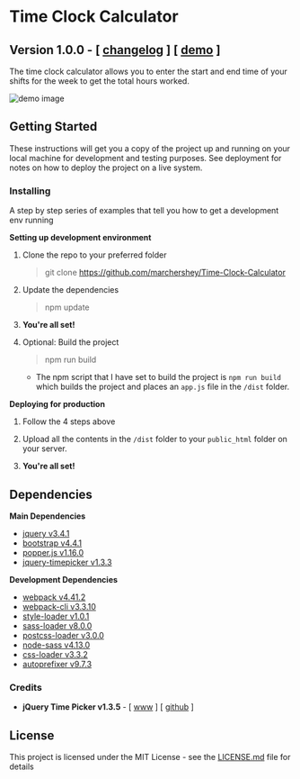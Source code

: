 # Time Clock Calculator

## Version 1.0.0 - [ [changelog](https://github.com/marchershey/time-clock-calculator/blob/master/CHANGELOG.md) ] [ [demo](https://marchershey.github.io/time-clock-calculator/demo/) ]

The time clock calculator allows you to enter the start and end time of your shifts for the week to get the total hours worked.

![demo image](https://i.imgur.com/5Cx3ceK.gif)

## Getting Started

These instructions will get you a copy of the project up and running on your local machine for development and testing purposes. See deployment for notes on how to deploy the project on a live system.

### Installing

A step by step series of examples that tell you how to get a development env running

**Setting up development environment**

1. Clone the repo to your preferred folder
    > git clone https://github.com/marchershey/Time-Clock-Calculator

2. Update the dependencies
    > npm update

3. **You're all set!**

4. Optional: Build the project
    > npm run build
    - The npm script that I have set to build the project is `npm run build` which builds the project and places an `app.js` file in the `/dist` folder.

**Deploying for production**

1. Follow the 4 steps above

2. Upload all the contents in the `/dist` folder to your `public_html` folder on your server. 

3. **You're all set!**

## Dependencies

**Main Dependencies**

- [jquery v3.4.1](https://www.npmjs.com/package/jquery)
- [bootstrap v4.4.1](https://www.npmjs.com/package/bootstrap)
- [popper.js v1.16.0](https://www.npmjs.com/package/popper.js)
- [jquery-timepicker v1.3.3](https://www.npmjs.com/package/jquery-timepicker)

**Development Dependencies**

- [webpack v4.41.2](https://www.npmjs.com/package/webpack)
- [webpack-cli v3.3.10](https://www.npmjs.com/package/webpack-cli)
- [style-loader v1.0.1](https://www.npmjs.com/package/style-loader)
- [sass-loader v8.0.0](https://www.npmjs.com/package/sass-loader)
- [postcss-loader v3.0.0](https://www.npmjs.com/package/postcss-loader)
- [node-sass v4.13.0](https://www.npmjs.com/package/node-sass)
- [css-loader v3.3.2](https://www.npmjs.com/package/css-loader)
- [autoprefixer v9.7.3](https://www.npmjs.com/package/autoprefixer)

### Credits

- **jQuery Time Picker v1.3.5** - [ [www](https://timepicker.co/) ] [ [github](https://github.com/wvega/timepicker/releases) ]

## License

This project is licensed under the MIT License - see the [LICENSE.md](LICENSE.md) file for details
